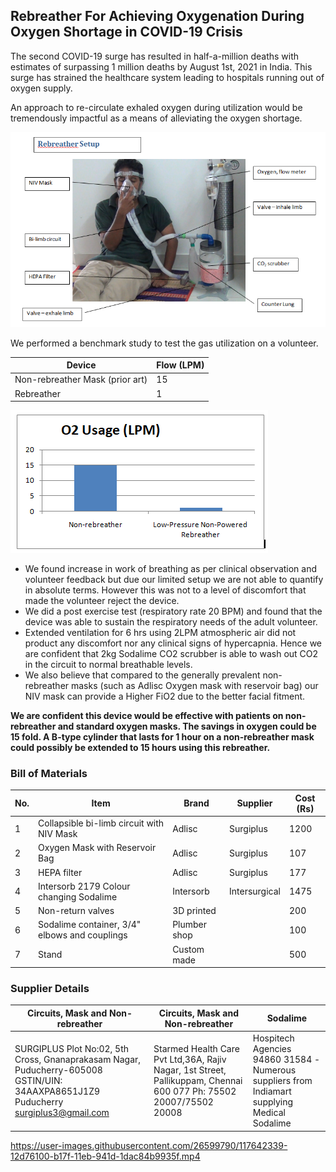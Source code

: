 ## Rebreather For Achieving Oxygenation During Oxygen Shortage in COVID-19 Crisis

The second COVID-19 surge has resulted in half-a-million deaths with estimates of surpassing 1 million deaths by August 1st, 2021 in India. This surge has strained the healthcare system leading to hospitals running out of oxygen supply. 

An approach to re-circulate exhaled oxygen during utilization would be tremendously impactful as a means of alleviating the oxygen shortage.

![Setup](img/setup.png)

We performed a benchmark study to test the gas utilization on a volunteer. 

Device | Flow (LPM)
----|-----
Non-rebreather Mask (prior art) | 15
Rebreather | 1


![File](img/file.png)


- We found increase in work of breathing as per clinical observation and volunteer feedback but due our limited setup we are not able to quantify in absolute terms. However this was not to a level of discomfort that made the volunteer reject the device.
- We did a post exercise test (respiratory rate 20 BPM) and found that the device was able to sustain the respiratory needs of the adult volunteer.
- Extended ventilation for 6 hrs using 2LPM atmospheric air did not product any discomfort nor any clinical signs of hypercapnia. Hence we are confident that 2kg Sodalime CO2 scrubber is able to wash out CO2 in the circuit to normal breathable levels.
- We also believe that compared to the generally prevalent non-rebreather masks (such as Adlisc Oxygen mask with reservoir bag) our NIV mask can provide a Higher FiO2 due to the better facial fitment.

**We are confident this device would be effective with patients on non-rebreather and standard oxygen masks. The savings in oxygen could be 15 fold.  A B-type cylinder that lasts for 1 hour on a non-rebreather mask could possibly be extended to 15 hours using this rebreather.**
### Bill of Materials

No. | Item | Brand | Supplier | Cost (Rs)
----|----- | ------| ---------| ----
1	| Collapsible bi-limb circuit with NIV Mask | Adlisc | Surgiplus | 1200
2|Oxygen Mask with Reservoir Bag|Adlisc|Surgiplus|107
3|HEPA filter|Adlisc|Surgiplus|177
4|Intersorb 2179 Colour changing Sodalime|Intersorb|Intersurgical|1475
5|Non-return valves|3D printed||200
6|Sodalime container, 3/4" elbows and couplings | Plumber shop||100
7|Stand|Custom made||500

### Supplier Details
Circuits, Mask and Non-rebreather | Circuits, Mask and Non-rebreather |	Sodalime
----|----- | ------
SURGIPLUS Plot No:02, 5th Cross, Gnanaprakasam Nagar, Puducherry-605008 GSTIN/UIN: 34AAXPA8651J1Z9 Puducherry surgiplus3@gmail.com | Starmed Health Care Pvt Ltd,36A, Rajiv Nagar, 1st Street, Pallikuppam, Chennai 600 077 Ph: 75502 20007/75502 20008 | Hospitech Agencies 94860 31584 -Numerous suppliers from Indiamart supplying Medical Sodalime


https://user-images.githubusercontent.com/26599790/117642339-12d76100-b17f-11eb-941d-1dac84b9935f.mp4

